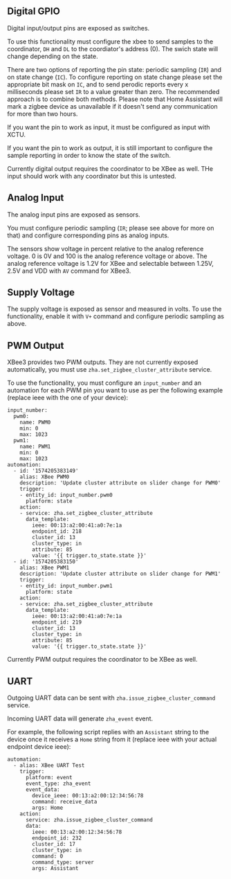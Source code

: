 ## Digital GPIO

Digital input/output pins are exposed as switches.

To use this functionality must configure the xbee to send samples to the coordinator, `DH` and `DL` to the coordiator's address (0).
The swich state will change depending on the state.

There are two options of reporting the pin state: periodic sampling (`IR`) and on state change (`IC`).
To configure reporting on state change please set the appropriate bit mask on `IC`, and to send perodic reports every x milliseconds please set `IR` to a value greater than zero.
The recommended approach is to combine both methods. Please note that Home Assistant will mark a zigbee device as unavailable if it doesn't send any communication for more than two hours.

If you want the pin to work as input, it must be configured as input with XCTU.

If you want the pin to work as output, it is still important to configure the sample reporting in order to know the state of the switch.

Currently digital output requires the coordinator to be XBee as well. THe input should work with any coordinator but this is untested.

## Analog Input

The analog input pins are exposed as sensors.

You must configure periodic sampling (`IR`; please see above for more on that) and configure corresponding pins as analog inputs.

The sensors show voltage in percent relative to the analog reference voltage. 0 is 0V and 100 is the analog reference voltage or above.
The analog reference voltage is 1.2V for XBee and selectable between 1.25V, 2.5V and VDD with `AV` command for XBee3.

## Supply Voltage

The supply voltage is exposed as sensor and measured in volts.
To use the functionality, enable it with `V+` command and configure periodic sampling as above.

## PWM Output

XBee3 provides two PWM outputs. They are not currently exposed automatically, you must use `zha.set_zigbee_cluster_attribute` service.

To use the functionality, you must configure an `input_number` and an automation for each PWM pin you want to use as per the following example (replace ieee with the one of your device):
```
input_number:
  pwm0:
    name: PWM0
    min: 0
    max: 1023
  pwm1:
    name: PWM1
    min: 0
    max: 1023
automation:
  - id: '1574205383149'
    alias: XBee PWM0
    description: 'Update cluster attribute on slider change for PWM0'
    trigger:
    - entity_id: input_number.pwm0
      platform: state
    action:
    - service: zha.set_zigbee_cluster_attribute
      data_template:
        ieee: 00:13:a2:00:41:a0:7e:1a
        endpoint_id: 218
        cluster_id: 13
        cluster_type: in
        attribute: 85
        value: '{{ trigger.to_state.state }}'
  - id: '1574205383150'
    alias: XBee PWM1
    description: 'Update cluster attribute on slider change for PWM1'
    trigger:
    - entity_id: input_number.pwm1
      platform: state
    action:
    - service: zha.set_zigbee_cluster_attribute
      data_template:
        ieee: 00:13:a2:00:41:a0:7e:1a
        endpoint_id: 219
        cluster_id: 13
        cluster_type: in
        attribute: 85
        value: '{{ trigger.to_state.state }}'
```
Currently PWM output requires the coordinator to be XBee as well.

## UART

Outgoing UART data can be sent with `zha.issue_zigbee_cluster_command` service.

Incoming UART data will generate `zha_event` event.

For example, the following script replies with an `Assistant` string to the device once it receives a `Home` string from it (replace ieee with your actual endpoint device ieee):
```
automation:
  - alias: XBee UART Test
    trigger:
      platform: event
      event_type: zha_event
      event_data:
        device_ieee: 00:13:a2:00:12:34:56:78
        command: receive_data
        args: Home
    action:
      service: zha.issue_zigbee_cluster_command
      data:
        ieee: 00:13:a2:00:12:34:56:78
        endpoint_id: 232
        cluster_id: 17
        cluster_type: in
        command: 0
        command_type: server
        args: Assistant
```
